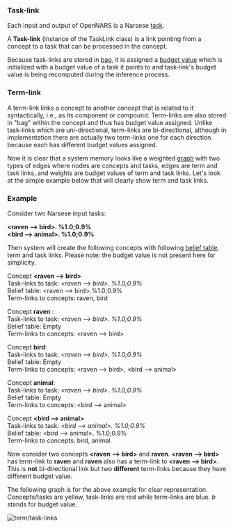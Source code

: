 
### Task-link

Each input and output of OpenNARS is a Narsese [task](https://github.com/opennars/opennars/wiki/Task-and-Belief). 

A **Task-link** (instance of the TaskLink class) is a link pointing from a concept to a task that can be processed in the concept.

Because task-links are stored in [bag](https://github.com/opennars/opennars/wiki/Memory-Overview#bag-data-structure), it is assigned a [budget value](https://github.com/opennars/opennars/wiki/Budget-Value) which is initialized with a budget value of a task it points to and task-link's budget value is being recomputed during the inference process. 

### Term-link

A term-link links a concept to another concept that is related to it syntactically, i.e., as its component or compound. Term-links are also stored in "bag" within the concept and thus has budget value assigned. Unlike task-links which are uni-directional, term-links are bi-directional, although in implementation there are actually two term-links one for each direction because each has different budget values assigned.

Now it is clear that a system memory looks like a weighted [graph](https://en.wikipedia.org/wiki/Graph_(discrete_mathematics)) with two types of edges where nodes are concepts and tasks, edges are term and task links, and weights are budget values of term and task links. Let's look at the simple example below that will clearly show term and task links. 

### Example

Consider two Narsese input tasks:

**<raven --> bird>. %1.0;0.9%**<br/>
**<bird --> animal>. %1.0;0.9%**<br/>

Then system will create the following concepts with following [belief table](https://github.com/opennars/opennars/wiki/Concept-Object:-Content-and-Attributes), term and task links. Please note: the budget value is not present here for simplicity.

Concept **<raven --> bird>** <br/>
Task-links to task: _<raven --> bird>. %1.0;0.9%_<br/>
Belief table: <raven --> bird>.%1.0;0.9% <br/>
Term-links to concepts: raven, bird <br/>

Concept **raven** : <br/>
Task-links to task: _<raven --> bird>. %1.0;0.9%_<br/>
Belief table: Empty <br/>
Term-links to concepts: <raven --> bird> <br/>

Concept **bird**: <br/>
Task-links to task: _<raven --> bird>. %1.0;0.9%_<br/>
Belief table: Empty <br/>
Term-links to concepts: <raven --> bird>, <bird --> animal> <br/>

Concept **animal**:<br/>
Task-links to task: _<raven --> bird>. %1.0;0.9%_<br/>
Belief table: Empty <br/>
Term-links to concepts: <bird --> animal> <br/>

Concept **<bird --> animal>** <br/>
Task-links to task: _<bird --> animal>. %1.0;0.9%_<br/>
Belief table: <bird --> animal>. %1.0;0.9% <br/>
Term-links to concepts: bird, animal <br/>

Now consider two concepts **<raven --> bird>** and **raven**. **<raven --> bird>** has term-link to **raven** and **raven** also has a term-link to **<raven --> bird>**. This is **not** bi-directional link but two **different** term-links because they have different budget value. 

The following graph is for the above example for clear representation. Concepts/tasks are yellow, task-links are red while term-links are blue. _b_ stands for budget value.

![term/task-links](https://user-images.githubusercontent.com/24262360/54265915-ba7b8900-454c-11e9-985a-cedc2d15bba1.png)